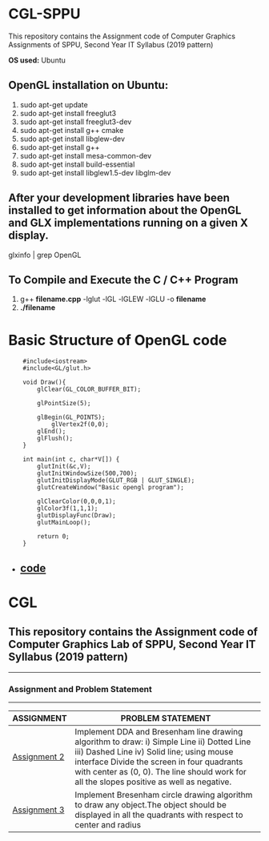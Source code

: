# CGL-SPPU
This repository contains the Assignment code of Computer Graphics  Assignments of SPPU, Second Year IT Syllabus (2019 pattern)

**OS used:** Ubuntu
## OpenGL installation on Ubuntu:
1. sudo apt-get update
2. sudo apt-get install freeglut3
3. sudo apt-get install freeglut3-dev
4. sudo apt-get install g++ cmake
5. sudo apt-get install libglew-dev
6. sudo apt-get install g++
7. sudo apt-get install mesa-common-dev
8. sudo apt-get install build-essential
9. sudo apt-get install libglew1.5-dev libglm-dev

## After your development libraries have been installed to get information about the OpenGL and GLX implementations running on a given X display.
glxinfo | grep OpenGL

## To Compile and Execute the C / C++ Program
1. g++ **filename.cpp** -lglut -lGL -lGLEW -lGLU -o **filename**
2. **./filename**

# Basic Structure of OpenGL code
```c++:
	#include<iostream>
	#include<GL/glut.h>
	
	void Draw(){
		glClear(GL_COLOR_BUFFER_BIT);
		
		glPointSize(5);
		
		glBegin(GL_POINTS);
			glVertex2f(0,0);
		glEnd();
		glFlush();
	}
	
	int main(int c, char*V[]) {
		glutInit(&c,V);
		glutInitWindowSize(500,700);	
		glutInitDisplayMode(GLUT_RGB | GLUT_SINGLE);
		glutCreateWindow("Basic opengl program");
		
		glClearColor(0,0,0,1);	
		glColor3f(1,1,1);
		glutDisplayFunc(Draw);
		glutMainLoop();
		
		return 0;
	} 
```
* ## [code](https://github.com/khan-mujeeb/CGL-SPPU/tree/main/Basic%20Structure)

# CGL
## This repository contains the Assignment code of Computer Graphics Lab of SPPU, Second Year IT Syllabus (2019 pattern)
***

### Assignment and Problem Statement
---
|ASSIGNMENT| PROBLEM STATEMENT|
|----------|-----------------|
|[Assignment 2](https://github.com/khan-mujeeb/CGL-SPPU/tree/main/Assignment2)|Implement DDA and Bresenham line drawing algorithm to draw: i) Simple Line ii) Dotted Line iii) Dashed Line iv) Solid line; using mouse interface Divide the screen in four quadrants with center as (0, 0). The line should work for all the slopes positive as well as negative.|
|[Assignment 3](https://github.com/khan-mujeeb/CGL-SPPU/tree/main/Assignment3)|Implement Bresenham circle drawing algorithm to draw any object.The object should be displayed in all the quadrants with respect to center and radius|

